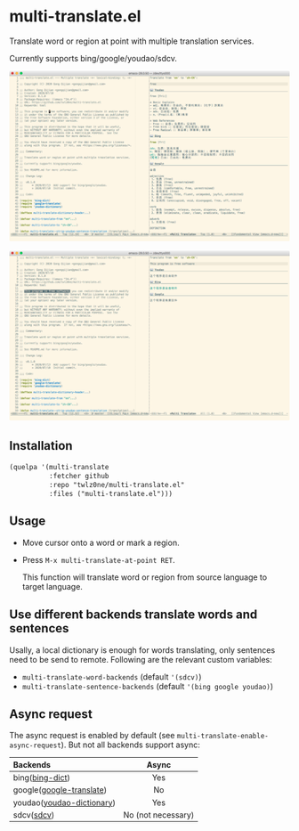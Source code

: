 # multi-translate.el

Translate word or region at point with multiple translation services.

Currently supports bing/google/youdao/sdcv.

![](images/multi-translate-word.png)

![](images/multi-translate-region.png)

## Installation

```elisp
(quelpa '(multi-translate
          :fetcher github
          :repo "twlz0ne/multi-translate.el"
          :files ("multi-translate.el")))
```

## Usage

- Move cursor onto a word or mark a region.
- Press `M-x multi-translate-at-point RET`.

    This function will translate word or region from source language to target language.

## Use different backends translate words and sentences

Usally, a local dictionary is enough for words translating, only sentences need
to be send to remote. Following are the relevant custom variables:

- `multi-translate-word-backends` (default `'(sdcv)`)
- `multi-translate-sentence-backends` (default `'(bing google youdao)`)

## Async request

The async request is enabled by default (see `multi-translate-enable-async-request`). But not all backends support async:

| Backends                                                                        | Async              |
|:--------------------------------------------------------------------------------|:------------------:|
| bing([bing-dict](https://github.com/cute-jumper/bing-dict.el))                  | Yes                |
| google([google-translate](https://github.com/atykhonov/google-translate))       | No                 |
| youdao([youdao-dictionary](https://github.com/xuchunyang/youdao-dictionary.el)) | Yes                |
| sdcv([sdcv](http://www.emacswiki.org/emacs/download/sdcv.el))                   | No (not necessary) |
